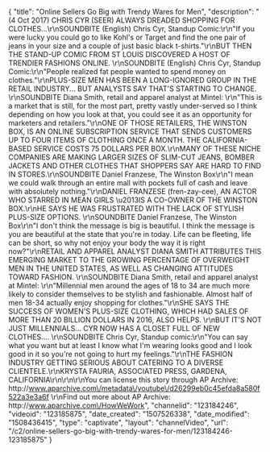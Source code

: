 {
    "title": "Online Sellers Go Big with Trendy Wares for Men",
    "description": "(4 Oct 2017) CHRIS CYR (SEER) ALWAYS DREADED SHOPPING FOR CLOTHES...\r\nSOUNDBITE (English) Chris Cyr, Standup Comic:\r\n\"If you were lucky you could go to like Kohl's or Target and find the one pair of jeans in your size and a couple of just basic black t-shirts.\"\r\nBUT THEN THE STAND-UP COMIC FROM ST LOUIS DISCOVERED A HOST OF TRENDIER FASHIONS ONLINE. \r\nSOUNDBITE (English) Chris Cyr, Standup Comic:\r\n\"People realized fat people wanted to spend money on clothes.\"\r\nPLUS-SIZE MEN HAS BEEN A LONG-IGNORED GROUP IN THE RETAIL INDUSTRY... BUT ANALYSTS SAY THAT'S STARTING TO CHANGE. \r\nSOUNDBITE Diana Smith, retail and apparel analyst at Mintel: \r\n\"This is a market that is still, for the most part, pretty vastly under-served so I think depending on how you look at that, you could see it as an opportunity for marketers and retailers.\"\r\nONE OF THOSE RETAILERS, THE WINSTON BOX,  IS AN ONLINE SUBSCRIPTION SERVICE THAT SENDS CUSTOMERS UP TO FOUR ITEMS OF CLOTHING ONCE A  MONTH. THE CALIFORNIA-BASED SERVICE COSTS 75 DOLLARS PER BOX.\r\nMANY OF THESE NICHE COMPANIES ARE MAKING LARGER SIZES OF SLIM-CUT JEANS, BOMBER JACKETS AND OTHER CLOTHES THAT SHOPPERS SAY ARE HARD TO FIND IN STORES.\r\nSOUNDBITE Daniel Franzese, The Winston Box\r\n\"I mean we could walk through an entire mall with pockets full of cash and leave with absolutely nothing.\"\r\nDANIEL FRANZESE (fren-zay-cee), AN ACTOR WHO STARRED IN MEAN GIRLS \u2013IS A CO-OWNER OF THE WINSTON BOX.\r\nHE SAYS HE WAS FRUSTRATED WITH THE LACK OF STYLISH PLUS-SIZE OPTIONS. \r\nSOUNDBITE Daniel Franzese, The Winston Box\r\n\"I don't think the message is big is beautiful. I think the message is you are beautiful at the state that you're in today. Life can be fleeting, life can be short, so why not enjoy your body the way it is right now?\"\r\nRETAIL AND APPAREL ANALYST DIANA SMITH ATTRIBUTES THIS EMERGING MARKET TO THE GROWING PERCENTAGE OF OVERWEIGHT MEN IN THE UNITED STATES, AS WELL AS CHANGING ATTITUDES TOWARD FASHION. \r\nSOUNDBITE Diana Smith, retail and apparel analyst at Mintel: \r\n\"Millennial men around the ages of 18 to 34 are much more likely to consider themselves to be stylish and fashionable. Almost half of men 18-34 actually enjoy shopping for clothes.\"\r\nSHE SAYS THE SUCCESS OF WOMEN'S PLUS-SIZE CLOTHING, WHICH HAD SALES OF MORE THAN 20 BILLION DOLLARS IN 2016, ALSO HELPS. \r\nBUT IT'S NOT JUST MILLENNIALS... CYR NOW HAS A CLOSET FULL OF NEW CLOTHES.... \r\nSOUNDBITE Chris Cyr, Standup comic:\r\n\"You can say what you want but at least I know what I'm wearing looks good and I look good in it so you're not going to hurt my feelings.\"\r\nTHE FASHION INDUSTRY GETTING SERIOUS ABOUT CATERING TO A DIVERSE CLIENTELE.\r\nKRYSTA FAURIA, ASSOCIATED PRESS, GARDENA, CALIFORNIA\r\n\r\n\r\nYou can license this story through AP Archive: http:\/\/www.aparchive.com\/metadata\/youtube\/d26299eb0c45efda8a580f522a3e3a6f \r\nFind out more about AP Archive: http:\/\/www.aparchive.com\/HowWeWork",
    "channelid": "123184246",
    "videoid": "123185875",
    "date_created": "1507526338",
    "date_modified": "1508436415",
    "type": "captivate",
    "layout": "channelVideo",
    "url": "\/c2\/online-sellers-go-big-with-trendy-wares-for-men\/123184246-123185875"
}